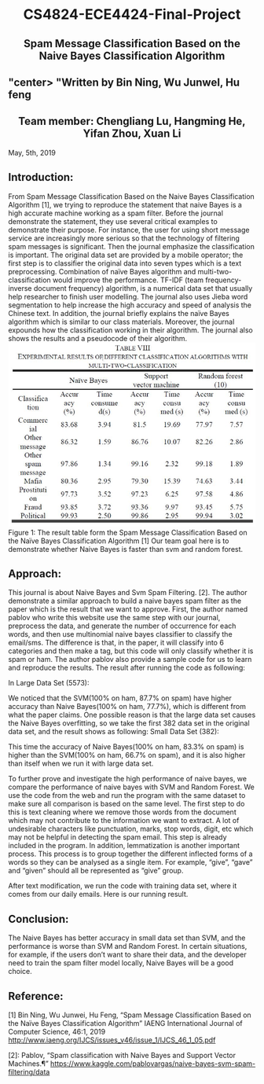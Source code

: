 <h1 align="center"> CS4824-ECE4424-Final-Project</h1>


<h2 align="center"> Spam Message Classification Based on the Naive Bayes Classification Algorithm </h2>
	<h2>"center> "Written by Bin Ning, Wu JunweI, Hu feng</h2>
		


					
<h2 align="center"> Team member:  
	Chengliang Lu, Hangming He, Yifan Zhou, Xuan Li</h2>

May, 5th, 2019


 
 
## Introduction:

From Spam Message Classification Based on the Naive Bayes Classification Algorithm [1], we trying to reproduce the statement that naive Bayes is a high accurate machine working as a spam filter.  Before the journal demonstrate the statement, they use several critical examples to demonstrate their purpose. For instance, the user for using short message service are increasingly more serious so that the technology of filtering spam messages is significant. Then the journal emphasize the classification is important. The original data set are provided by a mobile operator; the first step is to classifier the original data into seven types which is a text preprocessing. Combination of naïve Bayes algorithm and multi-two-classification would improve the performance. TF-IDF (team frequency-inverse document frequency) algorithm, is a numerical data set that usually help researcher to finish user modelling. The journal also uses Jieba word segmentation to help increase the high accuracy and speed of analysis the Chinese text. In addition, the journal briefly explains the naïve Bayes algorithm which is similar to our class materials. Moreover, the journal expounds how the classification working in their algorithm. The journal also shows the results and a pseudocode of their algorithm.
<img width="1080" src="result.JPG"></a>
Figure 1: The result table form the Spam Message Classification Based on the Naïve Bayes Classification Algorithm [1]
Our team goal here is to demonstrate whether Naive Bayes is faster than svm and random forest.

## Approach:

This journal is about Naive Bayes and Svm Spam Filtering. [2]. The author demonstrate a similar approach to build a naive bayes spam filter as the paper which is the result that we want to approve. First, the author named pablov who write this website use the same step with our journal, preprocess the data, and generate the number of occurrence for each words, and then use multinomial naive bayes classifier to classify the email/sms. The difference is that, in the paper, it will classify into 6 categories and then make a tag, but this code will only classify whether it is spam or ham. 
The author pablov also provide a sample code for us to learn and reproduce the results.
The result after running the code as following:
 
In Large Data Set (5573):


We noticed that the SVM(100% on ham, 87.7% on spam) have higher accuracy than Naive Bayes(100% on ham, 77.7%), which is different from what the paper claims. One possible reason is that the large data set causes the Naive Bayes overfitting, so we take the first 382 data set in the original data set, and the result shows as following:
Small Data Set (382):


This time the accuracy of Naive Bayes(100% on ham, 83.3% on spam) is higher than the SVM(100% on ham, 66.7% on spam), and it is also higher than itself when we run it with large data set.
	
To further prove and investigate the high performance of naive bayes, we compare the performance of naive bayes with SVM and Random Forest. We use the code from the web and run the program with the same dataset to make sure all comparison is based on the same level. The first step to do this is text cleaning where we remove those words from the document which may not contribute to the information we want to extract. A lot of undesirable characters like punctuation, marks, stop words, digit, etc which may not be helpful in detecting the spam email. This step is already included in the program. In addition, lemmatization is another important process. This process is to group together the different inflected forms of a words so they can be analysed as a single item. For example, “give”, “gave” and “given” should all be represented as “give” group. 
	
After text modification, we run the code with training data set, where it comes from our daily emails. Here is our running result. 

 
## Conclusion:

The Naive Bayes has better accuracy in small data set than SVM, and the performance is worse than SVM and Random Forest. In certain situations, for example, if the users don’t want to share their data, and the developer need to train the spam filter model locally, Naive Bayes will be a good choice.  

## Reference:
[1] Bin Ning, Wu Junwei, Hu Feng, “Spam Message Classification Based on the Naïve Bayes Classification Algorithm” IAENG International Journal of Computer Science, 46:1, 2019 http://www.iaeng.org/IJCS/issues_v46/issue_1/IJCS_46_1_05.pdf

[2]: Pablov, “Spam classification with Naive Bayes and Support Vector Machines.¶” https://www.kaggle.com/pablovargas/naive-bayes-svm-spam-filtering/data
